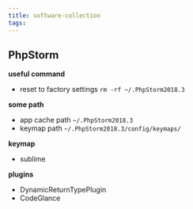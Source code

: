 ```yaml
---
title: software-collection
tags:
---
```


## PhpStorm

**useful command**
- reset to factory settings `rm -rf ~/.PhpStorm2018.3`

**some path**
- app cache path `~/.PhpStorm2018.3`
- keymap path `~/.PhpStorm2018.3/config/keymaps/`

**keymap**
- sublime

**plugins**
- DynamicReturnTypePlugin
- CodeGlance
